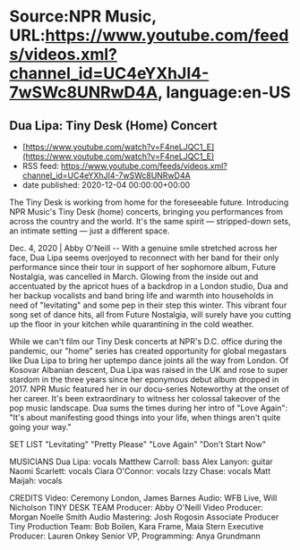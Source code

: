 # Source:NPR Music, URL:https://www.youtube.com/feeds/videos.xml?channel_id=UC4eYXhJI4-7wSWc8UNRwD4A, language:en-US

## Dua Lipa: Tiny Desk (Home) Concert
 - [https://www.youtube.com/watch?v=F4neLJQC1_E](https://www.youtube.com/watch?v=F4neLJQC1_E)
 - RSS feed: https://www.youtube.com/feeds/videos.xml?channel_id=UC4eYXhJI4-7wSWc8UNRwD4A
 - date published: 2020-12-04 00:00:00+00:00

The Tiny Desk is working from home for the foreseeable future. Introducing NPR Music's Tiny Desk (home) concerts, bringing you performances from across the country and the world. It's the same spirit — stripped-down sets, an intimate setting — just a different space.

Dec. 4, 2020 | Abby O'Neill -- With a genuine smile stretched across her face, Dua Lipa seems overjoyed to reconnect with her band for their only performance since their tour in support of her sophomore album, Future Nostalgia, was cancelled in March. Glowing from the inside out and accentuated by the apricot hues of a backdrop in a London studio, Dua and her backup vocalists and band bring life and warmth into households in need of "levitating" and some pep in their step this winter. This vibrant four song set of dance hits, all from Future Nostalgia, will surely have you cutting up the floor in your kitchen while quarantining in the cold weather.

While we can't film our Tiny Desk concerts at NPR's D.C. office during the pandemic, our "home" series has created opportunity for global megastars like Dua Lipa to bring her uptempo dance joints all the way from London. Of Kosovar Albanian descent, Dua Lipa was raised in the UK and rose to super stardom in the three years since her eponymous debut album dropped in 2017. NPR Music featured her in our docu-series Noteworthy at the onset of her career. It's been extraordinary to witness her colossal takeover of the pop music landscape. Dua sums the times during her intro of "Love Again": "It's about manifesting good things into your life, when things aren't quite going your way."

SET LIST
"Levitating"
"Pretty Please"
"Love Again"
"Don't Start Now"

MUSICIANS
Dua Lipa: vocals
Matthew Carroll: bass
Alex Lanyon: guitar
Naomi Scarlett: vocals
Ciara O'Connor: vocals
Izzy Chase: vocals
Matt Maijah: vocals

CREDITS
Video: Ceremony London, James Barnes
Audio: WFB Live, Will Nicholson
TINY DESK TEAM
Producer: Abby O'Neill
Video Producer: Morgan Noelle Smith
Audio Mastering: Josh Rogosin
Associate Producer
Tiny Production Team: Bob Boilen, Kara Frame, Maia Stern
Executive Producer: Lauren Onkey
Senior VP, Programming: Anya Grundmann


